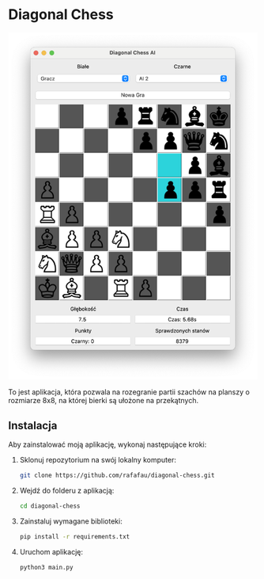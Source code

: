 # Diagonal Chess

![Wygląd aplikacji](app_view.png)

To jest aplikacja, która pozwala na rozegranie partii szachów na planszy o rozmiarze 8x8, na której bierki są ułożone na przekątnych.

## Instalacja

Aby zainstalować moją aplikację, wykonaj następujące kroki:

1. Sklonuj repozytorium na swój lokalny komputer:

   ```bash
   git clone https://github.com/rafafau/diagonal-chess.git
    ```

2. Wejdź do folderu z aplikacją:
    
   ```bash
   cd diagonal-chess
    ```

3. Zainstaluj wymagane biblioteki:

   ```bash
   pip install -r requirements.txt
    ```

4. Uruchom aplikację:
    
   ```bash
   python3 main.py
    ```
